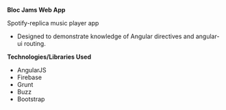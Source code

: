 **Bloc Jams Web App**

Spotify-replica music player app

- Designed to demonstrate knowledge of Angular directives and angular-ui routing.

**Technologies/Libraries Used**
- AngularJS
- Firebase
- Grunt
- Buzz
- Bootstrap